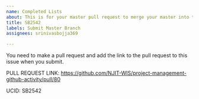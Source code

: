 ```yaml
---
name: Completed Lists
about: This is for your master pull request to merge your master into this repo.
title: SB2542
labels: Submit Master Branch
assignees: srinivasbojja369

---
```


You need to make a pull request and add the link to the pull request to this issue when you submit.  

PULL REQUEST LINK: https://github.com/NJIT-WIS/project-management-github-activity/pull/80

UCID: SB2542
